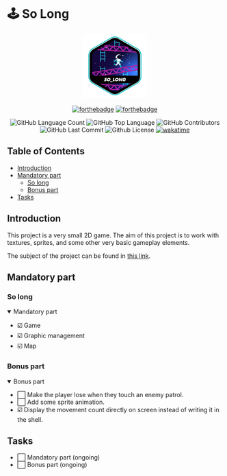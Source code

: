 # :joystick: So Long

<div align=center>

  ![badge](https://raw.githubusercontent.com/angelamcosta/angelamcosta/main/42_badges/so_longe.png)

  [![forthebadge](https://forthebadge.com/images/badges/made-with-c.svg)](https://forthebadge.com)  [![forthebadge](https://forthebadge.com/images/badges/built-by-codebabes.svg)](https://forthebadge.com)
</div>

<div align=center>
  <img alt="GitHub Language Count" src="https://img.shields.io/github/languages/count/angelamcosta/so_long" /> <img alt="GitHub Top Language" src="https://img.shields.io/github/languages/top/angelamcosta/so_long" /> <img alt="GitHub Contributors" src="https://img.shields.io/github/contributors/angelamcosta/so_long" /> <img alt="GitHub Last Commit" src="https://img.shields.io/github/last-commit/angelamcosta/so_long" /> <img alt="Github License" src="https://img.shields.io/github/license/angelamcosta/so_long" /> <a href="https://wakatime.com/badge/user/0c29d5b3-c30b-4e1a-ad07-2da3bd4f7e05/project/bfe8f4a5-0213-412e-aaff-a34c96f9d5a7"><img src="https://wakatime.com/badge/user/0c29d5b3-c30b-4e1a-ad07-2da3bd4f7e05/project/bfe8f4a5-0213-412e-aaff-a34c96f9d5a7.svg" alt="wakatime"></a>
</div>



## Table of Contents

- [Introduction](#introduction)
- [Mandatory part](#mandatory-part)
  - [So long](#so-long)
  - [Bonus part](#bonus-part)
- [Tasks](#tasks)

## Introduction

This project is a very small 2D game. The aim of this project is to work with textures, sprites, and some other very basic gameplay elements.

The subject of the project can be found in [this link](https://raw.githubusercontent.com/angelamcosta/so_long/main/en.subject.pdf).

## Mandatory part

###  So long

<details open>
<summary> Mandatory part </summary>

- :ballot_box_with_check: Game
- :ballot_box_with_check: Graphic management
- :ballot_box_with_check: Map

</details>

### Bonus part

<details open>
<summary> Bonus part </summary>

- :white_large_square: Make the player lose when they touch an enemy patrol.
- :white_large_square: Add some sprite animation.
- :ballot_box_with_check: Display the movement count directly on screen instead of writing it in the shell.

</details>

## Tasks

- :white_large_square: Mandatory part (ongoing)
- :white_large_square: Bonus part (ongoing)

